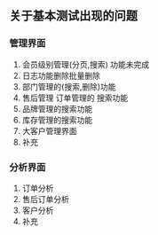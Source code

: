 ## 关于基本测试出现的问题
### 管理界面 
1. 会员级别管理(分页,搜索) 功能未完成
2. 日志功能删除批量删除 
3. 部门管理的(搜索,删除)功能
4. 售后管理 订单管理的 搜索功能 
5. 品牌管理的搜索功能 
6. 库存管理的搜索功能 
7. 大客户管理界面 
8. 补充 
### 分析界面 
1. 订单分析 
2. 售后订单分析 
3. 客户分析 
4. 补充 
